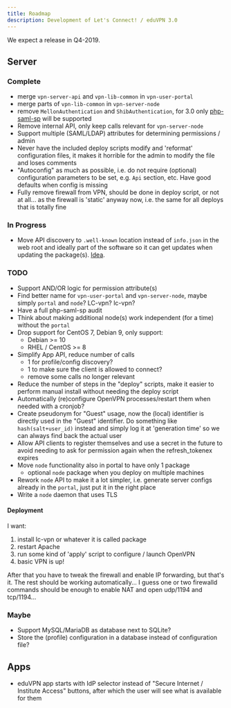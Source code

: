 ```yaml
---
title: Roadmap
description: Development of Let's Connect! / eduVPN 3.0
---
```


We expect a release in Q4-2019.

## Server

### Complete

- merge `vpn-server-api` and `vpn-lib-common` in `vpn-user-portal`
- merge parts of `vpn-lib-common` in `vpn-server-node`
- remove `MellonAuthentication` and `ShibAuthentication`, for 3.0 only 
  [php-saml-sp](https://git.tuxed.net/fkooman/php-saml-sp/) will be supported
- Remove internal API, only keep calls relevant for `vpn-server-node`
- Support multiple (SAML/LDAP) attributes for determining permissions / admin
- Never have the included deploy scripts modify and 'reformat' configuration 
  files, it makes it horrible for the admin to modify the file and loses 
  comments
- "Autoconfig" as much as possible, i.e. do not require (optional) 
  configuration parameters to be set, e.g. `Api` section, etc. Have good 
  defaults when config is missing
- Fully remove firewall from VPN, should be done in deploy script, or not at 
  all... as the firewall is 'static' anyway now, i.e. the same for all deploys
  that is totally fine

### In Progress

- Move API discovery to `.well-known` location instead of `info.json` in the 
  web root and ideally part of the software so it can get updates when updating
  the package(s). 
  [Idea](https://gist.github.com/fkooman/b41271a791be83cb4e9f56b82b4bfb42).

### TODO

- Support AND/OR logic for permission attribute(s)
- Find better name for `vpn-user-portal` and `vpn-server-node`, maybe simply
  `portal` and `node`? LC-vpn? lc-vpn? 
- Have a full php-saml-sp audit
- Think about making additional node(s) work independent (for a time) without
  the `portal`
- Drop support for CentOS 7, Debian 9, only support:
  - Debian >= 10 
  - RHEL / CentOS >= 8
- Simplify App API, reduce number of calls
  - 1 for profile/config discovery?
  - 1 to make sure the client is allowed to connect?
  - remove some calls no longer relevant
- Reduce the number of steps in the "deploy" scripts, make it easier to perform
  manual install without needing the deploy script
- Automatically (re)configure OpenVPN processes/restart them when needed with
  a cronjob?
- Create pseudonym for "Guest" usage, now the (local) identifier is directly 
  used in the "Guest" identifier. Do something like `hash(salt+user_id)` 
  instead and simply log it at 'generation time' so we can always find back the
  actual user
- Allow API clients to register themselves and use a secret in the future to
  avoid needing to ask for permission again when the refresh_tokenex expires
- Move `node` functionality also in portal to have only 1 package
  - optional `node` package when you deploy on multiple machines
- Rework `node` API to make it a lot simpler, i.e. generate server configs
  already in the `portal`, just put it in the right place
- Write a `node` daemon that uses TLS

#### Deployment

I want:

1. install lc-vpn or whatever it is called package
2. restart Apache
3. run some kind of 'apply' script to configure / launch OpenVPN
4. basic VPN is up!

After that you have to tweak the firewall and enable IP forwarding, but that's
it. The rest should be working automatically... I guess one or two firewalld
commands should be enough to enable NAT and open udp/1194 and tcp/1194...

### Maybe

- Support MySQL/MariaDB as database next to SQLite?
- Store the (profile) configuration in a database instead of configuration 
  file?

## Apps

- eduVPN app starts with IdP selector instead of "Secure Internet / 
  Institute Access" buttons, after which the user will see what is available
  for them
